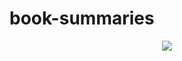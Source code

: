 # book-summaries

<div align="center">
  <img src="https://fiveyearfireescape.com/wp-content/uploads/2021/03/blinkist-vs-getabstract.jpg">
</div>
